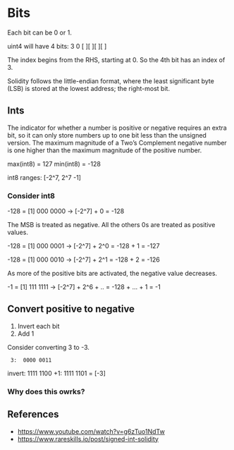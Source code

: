 # Bits

Each bit can be 0 or 1.

uint4 will have 4 bits:
 3        0
[ ][ ][ ][ ]

The index begins from the RHS, starting at 0.
So the 4th bit has an index of 3.

Solidity follows the little-endian format, where the least significant byte (LSB) is stored at the lowest address; the right-most bit.

## Ints

The indicator for whether a number is positive or negative requires an extra bit, so it can only store numbers up to one bit less than the unsigned version.
The maximum magnitude of a Two’s Complement negative number is one higher than the maximum magnitude of the positive number.

max(int8) = 127
min(int8) = -128

int8 ranges: [-2^7, 2^7 -1]

### Consider int8

-128 = [1] 000 0000 -> [-2^7] + 0 = -128

The MSB is treated as negative. All the others 0s are treated as positive values.

-128 = [1] 000 0001 -> [-2^7] + 2^0 = -128 + 1 = -127

-128 = [1] 000 0010 -> [-2^7] + 2^1 = -128 + 2 = -126

As more of the positive bits are activated, the negative value decreases.

-1 = [1] 111 1111 -> [-2^7] + 2^6 + .. = -128 + ... + 1 = -1


## Convert positive to negative

1. Invert each bit
2. Add 1

Consider converting 3 to -3.

     3:  0000 0011
invert:  1111 1100
    +1:  1111 1101 = [-3]

### Why does this owrks?






## References
- https://www.youtube.com/watch?v=g6zTuo1NdTw
- https://www.rareskills.io/post/signed-int-solidity